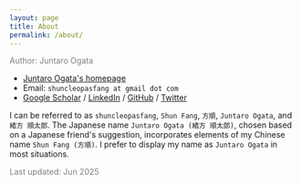 ```yaml
---
layout: page
title: About
permalink: /about/
---
```


<span style="color: gray;">Author: Juntaro Ogata</span>

* [Juntaro Ogata's homepage](https://sites.google.com/view/shuncleopasfang/)
* Email: `shuncleopasfang at gmail dot com`
* [Google Scholar](https://scholar.google.com/citations?user=) / [LinkedIn](https://www.linkedin.com/in/juntaro-ogata/) / [GitHub](https://github.com/shuncleopasfang) / [Twitter](https://twitter.com/shuncleopasfang/)

I can be referred to as `shuncleopasfang`, `Shun Fang`, `方順`, `Juntaro Ogata`, and `緒方 順太郎`. The Japanese name `Juntaro Ogata (緒方 順太郎)`, chosen based on a Japanese friend's suggestion, incorporates elements of my Chinese name `Shun Fang (方順)`. I prefer to display my name as `Juntaro Ogata` in most situations.

<span style="color: gray;">Last updated: Jun 2025</span>